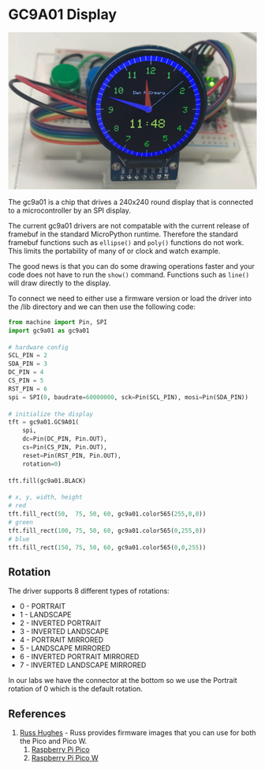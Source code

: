 # GC9A01 Display

![SmartWatch](../../img/240x240-display.png)

The gc9a01 is a chip that drives a 240x240 round display that is connected to a microcontroller by
an SPI display.

The current gc9a01 drivers are not compatable with the current release of framebuf in
the standard MicroPython runtime.  Therefore the standard framebuf functions
such as ```ellipse()``` and ```poly()``` functions do not work.  This limits the portability
of many of or clock and watch example.

The good news is that you can do some drawing operations faster and your code
does not have to run the ```show()``` command.  Functions such as ```line()```
will draw directly to the display.

To connect we need to either use a firmware version or load the driver into the /lib directory and we can then use the following code:

```py
from machine import Pin, SPI
import gc9a01 as gc9a01

# hardware config
SCL_PIN = 2
SDA_PIN = 3
DC_PIN = 4
CS_PIN = 5
RST_PIN = 6
spi = SPI(0, baudrate=60000000, sck=Pin(SCL_PIN), mosi=Pin(SDA_PIN))

# initialize the display
tft = gc9a01.GC9A01(
    spi,
    dc=Pin(DC_PIN, Pin.OUT),
    cs=Pin(CS_PIN, Pin.OUT),
    reset=Pin(RST_PIN, Pin.OUT),
    rotation=0)

tft.fill(gc9a01.BLACK)

# x, y, width, height
# red
tft.fill_rect(50,  75, 50, 60, gc9a01.color565(255,0,0))
# green
tft.fill_rect(100, 75, 50, 60, gc9a01.color565(0,255,0))
# blue
tft.fill_rect(150, 75, 50, 60, gc9a01.color565(0,0,255))
```

## Rotation

The driver supports 8 different types of rotations:

- 0 - PORTRAIT
- 1 - LANDSCAPE
- 2 - INVERTED PORTRAIT
- 3 - INVERTED LANDSCAPE
- 4 - PORTRAIT MIRRORED
- 5 - LANDSCAPE MIRRORED
- 6 - INVERTED PORTRAIT MIRRORED
- 7 - INVERTED LANDSCAPE MIRRORED

In our labs we have the connector at the bottom so we use the Portrait rotation of 0
which is the default rotation.

## References

1. [Russ Hughes](https://github.com/russhughes/gc9a01_mpy) - Russ provides firmware images that you can use
for both the Pico and Pico W.
    1. [Raspberry Pi Pico](https://github.com/russhughes/gc9a01_mpy/tree/main/firmware/RP2/firmware.uf2)
    2. [Raspberry Pi Pico W](https://github.com/russhughes/gc9a01_mpy/blob/main/firmware/RP2W/firmware.uf2)

